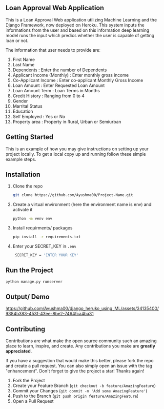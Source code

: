 ## Loan Approval Web Application
<!-- ABOUT THE PROJECT -->

This is a Loan Approval Web application utilizing Machine Learning and the Django Framework, now deployed on Heroku.
This system inputs the informations from the user and based on this information deep learning model runs the input which predics whether the user is capable of getting loan or not.

The information that user needs to provide are:
1. First Name
2. Last Name
3. Dependents : Enter the number of Dependents
4. Applicant Income (Monthly) : Enter monthly gross income
5. Co-Applicant Income  : Enter co-applicant Monthly Gross Income
6. Loan Amount : Enter Requested Loan Amount
7. Loan Amount Term : Loan Terms in Months
8. Credit History : Ranging from 0 to 4
9. Gender 
10. Marrital Status 
11. Education
12. Self Employed : Yes or No
13. Property area : Property in Rural, Urban or Semiurban


<!-- GETTING STARTED -->
## Getting Started

This is an example of how you may give instructions on setting up your project locally.
To get a local copy up and running follow these simple example steps.

## Installation

1. Clone the repo
   ```sh
   git clone https://github.com/Ayushma00/Project-Name.git
   ```
2. Create a virtual environment (here the environment name is env) and activate it
    ```sh
    python -m venv env
    ```
3. Install requirments/ packages
   ```sh
   pip install -r requirements.txt
   ```
4. Enter your SECRET_KEY in `.env`
   ```sh
    SECRET_KEY = 'ENTER YOUR KEY'
   ```

## Run the Project

   ```sh
   python manage.py runserver
   ```


<!-- CONTRIBUTING -->
## Output/ Demo



https://github.com/Ayushma00/django_heruko_using_ML/assets/34135400/9384b383-453f-43ee-8be2-7464fca4ba31




## Contributing

Contributions are what make the open source community such an amazing place to learn, inspire, and create. Any contributions you make are **greatly appreciated**.

If you have a suggestion that would make this better, please fork the repo and create a pull request. You can also simply open an issue with the tag "enhancement".
Don't forget to give the project a star! Thanks again!

1. Fork the Project
2. Create your Feature Branch (`git checkout -b feature/AmazingFeature`)
3. Commit your Changes (`git commit -m 'Add some AmazingFeature'`)
4. Push to the Branch (`git push origin feature/AmazingFeature`)
5. Open a Pull Request



